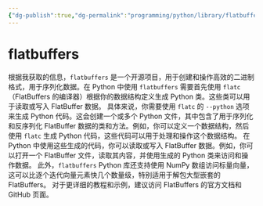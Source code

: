 ```yaml
---
{"dg-publish":true,"dg-permalink":"programming/python/library/flatbuffers.md","permalink":"/programming/python/library/flatbuffers.md/"}
---
```



# flatbuffers

根据我获取的信息，`flatbuffers` 是一个开源项目，用于创建和操作高效的二进制格式，用于序列化数据。在 Python 中使用 `flatbuffers` 需要首先使用 `flatc`（FlatBuffers 的编译器）根据你的数据结构定义生成 Python 类。这些类可以用于读取或写入 FlatBuffer 数据。 具体来说，你需要使用 `flatc` 的 `--python` 选项来生成 Python 代码。这会创建一个或多个 Python 文件，其中包含了用于序列化和反序列化 FlatBuffer 数据的类和方法。例如，你可以定义一个数据结构，然后使用 `flatc` 生成 Python 代码，这些代码可以用于处理和操作这个数据结构。 在 Python 中使用这些生成的代码，你可以读取或写入 FlatBuffer 数据。例如，你可以打开一个 FlatBuffer 文件，读取其内容，并使用生成的 Python 类来访问和操作数据。 此外，`flatbuffers` Python 库还支持使用 NumPy 数组访问标量向量，这可以比逐个迭代向量元素快几个数量级，特别适用于解包大型嵌套的 FlatBuffers。 对于更详细的教程和示例，建议访问 FlatBuffers 的官方文档和 GitHub 页面。
